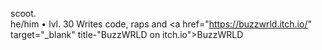 scoot.  
he/him • lvl. 30 
Writes code, raps and <a href="https://buzzwrld.itch.io/" target="_blank" title-"BuzzWRLD on itch.io">BuzzWRLD</a>
